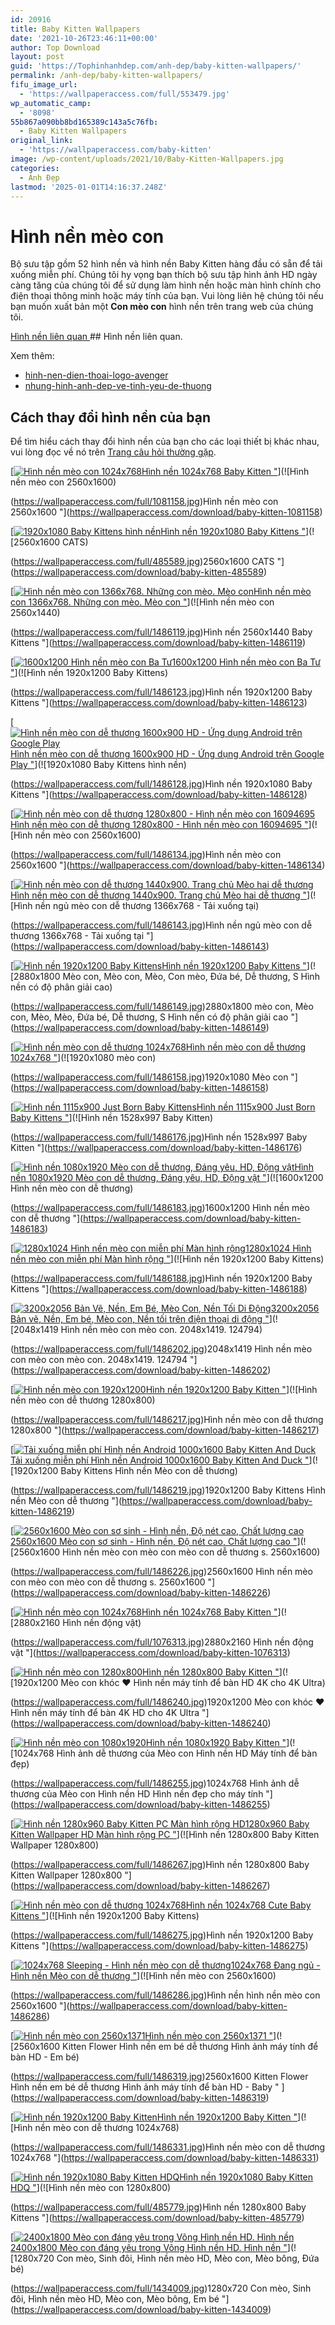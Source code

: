 ```yaml
---
id: 20916
title: Baby Kitten Wallpapers
date: '2021-10-26T23:46:11+00:00'
author: Top Download
layout: post
guid: 'https://Tophinhanhdep.com/anh-dep/baby-kitten-wallpapers/'
permalink: /anh-dep/baby-kitten-wallpapers/
fifu_image_url:
  - 'https://wallpaperaccess.com/full/553479.jpg'
wp_automatic_camp:
  - '8098'
55b867a090bb8bd165389c143a5c76fb:
  - Baby Kitten Wallpapers
original_link:
  - 'https://wallpaperaccess.com/baby-kitten'
image: /wp-content/uploads/2021/10/Baby-Kitten-Wallpapers.jpg
categories:
  - Ảnh Đẹp
lastmod: '2025-01-01T14:16:37.248Z'
---
```

# Hình nền mèo con

Bộ sưu tập gồm 52 hình nền và hình nền Baby Kitten hàng đầu có sẵn để tải xuống miễn phí. Chúng tôi hy vọng bạn thích bộ sưu tập hình ảnh HD ngày càng tăng của chúng tôi để sử dụng làm hình nền hoặc màn hình chính cho điện thoại thông minh hoặc máy tính của bạn. Vui lòng liên hệ chúng tôi nếu bạn muốn xuất bản một **Con mèo con** hình nền trên trang web của chúng tôi.

[Hình nền liên quan ](#related) ## Hình nền liên quan.

   
 Xem thêm:

   
- [hinh-nen-dien-thoai-logo-avenger](https://tophinhanhdep.com/hinh-nen-dep/hinh-nen-dien-thoai-logo-avenger/)
- [nhung-hinh-anh-dep-ve-tinh-yeu-de-thuong](https://tophinhanhdep.com/anh-tinh-yeu/nhung-hinh-anh-dep-ve-tinh-yeu-de-thuong/)

## Cách thay đổi hình nền của bạn

Để tìm hiểu cách thay đổi hình nền của bạn cho các loại thiết bị khác nhau, vui lòng đọc về nó trên [Trang câu hỏi thường gặp](https://tophinhanhdep.com/faq/).

  
[[![Hình nền mèo con 1024x768](https://wallpaperaccess.com/full/553479.jpg)Hình nền 1024x768 Baby Kitten "](https://wallpaperaccess.com/download/baby-kitten-553479)](![Hình nền mèo con 2560x1600)

(https://wallpaperaccess.com/full/1081158.jpg)Hình nền mèo con 2560x1600 "](https://wallpaperaccess.com/download/baby-kitten-1081158)

[[![1920x1080 Baby Kittens hình nền](https://wallpaperaccess.com/full/1433861.jpg)Hình nền 1920x1080 Baby Kittens "](https://wallpaperaccess.com/download/baby-kitten-1433861)](![2560x1600 CATS)

(https://wallpaperaccess.com/full/485589.jpg)2560x1600 CATS "](https://wallpaperaccess.com/download/baby-kitten-485589)

[[![Hình nền mèo con 1366x768.  Những con mèo.  Mèo con](https://wallpaperaccess.com/full/1486118.jpg)Hình nền mèo con 1366x768. Những con mèo. Mèo con "](https://wallpaperaccess.com/download/baby-kitten-1486118)](![Hình nền mèo con 2560x1440)

(https://wallpaperaccess.com/full/1486119.jpg)Hình nền 2560x1440 Baby Kittens "](https://wallpaperaccess.com/download/baby-kitten-1486119)

[[![1600x1200 Hình nền mèo con Ba Tư](https://wallpaperaccess.com/full/1486122.jpg)1600x1200 Hình nền mèo con Ba Tư "](https://wallpaperaccess.com/download/baby-kitten-1486122)](![Hình nền 1920x1200 Baby Kittens)

(https://wallpaperaccess.com/full/1486123.jpg)Hình nền 1920x1200 Baby Kittens "](https://wallpaperaccess.com/download/baby-kitten-1486123)

[[![Hình nền mèo con dễ thương 1600x900 HD - Ứng dụng Android trên Google Play](https://wallpaperaccess.com/full/1081169.jpg)Hình nền mèo con dễ thương 1600x900 HD - Ứng dụng Android trên Google Play "](https://wallpaperaccess.com/download/baby-kitten-1081169)](![1920x1080 Baby Kittens hình nền)

(https://wallpaperaccess.com/full/1486128.jpg)Hình nền 1920x1080 Baby Kittens "](https://wallpaperaccess.com/download/baby-kitten-1486128)

[[![Hình nền mèo con dễ thương 1280x800 - Hình nền mèo con 16094695](https://wallpaperaccess.com/full/1081163.jpg)Hình nền mèo con dễ thương 1280x800 - Hình nền mèo con 16094695 "](https://wallpaperaccess.com/download/baby-kitten-1081163)](![Hình nền mèo con 2560x1600)

(https://wallpaperaccess.com/full/1486134.jpg)Hình nền mèo con 2560x1600 "](https://wallpaperaccess.com/download/baby-kitten-1486134)

[[![Hình nền mèo con dễ thương 1440x900.  Trang chủ Mèo hai dễ thương](https://wallpaperaccess.com/full/1486139.jpg)Hình nền mèo con dễ thương 1440x900. Trang chủ Mèo hai dễ thương "](https://wallpaperaccess.com/download/baby-kitten-1486139)](![Hình nền ngủ mèo con dễ thương 1366x768 - Tải xuống tại)

(https://wallpaperaccess.com/full/1486143.jpg)Hình nền ngủ mèo con dễ thương 1366x768 - Tải xuống tại "](https://wallpaperaccess.com/download/baby-kitten-1486143)

[[![Hình nền 1920x1200 Baby Kittens](https://wallpaperaccess.com/full/1486146.jpg)Hình nền 1920x1200 Baby Kittens "](https://wallpaperaccess.com/download/baby-kitten-1486146)](![2880x1800 Mèo con, Mèo con, Mèo, Con mèo, Đứa bé, Dễ thương, S Hình nền có độ phân giải cao)

(https://wallpaperaccess.com/full/1486149.jpg)2880x1800 mèo con, Mèo con, Mèo, Mèo, Đứa bé, Dễ thương, S Hình nền có độ phân giải cao "](https://wallpaperaccess.com/download/baby-kitten-1486149)

[[![Hình nền mèo con dễ thương 1024x768](https://wallpaperaccess.com/full/1486157.jpg)Hình nền mèo con dễ thương 1024x768 "](https://wallpaperaccess.com/download/baby-kitten-1486157)](![1920x1080 mèo con)

(https://wallpaperaccess.com/full/1486158.jpg)1920x1080 Mèo con "](https://wallpaperaccess.com/download/baby-kitten-1486158)

[[![Hình nền 1115x900 Just Born Baby Kittens](https://wallpaperaccess.com/full/1486175.jpg)Hình nền 1115x900 Just Born Baby Kittens "](https://wallpaperaccess.com/download/baby-kitten-1486175)](![Hình nền 1528x997 Baby Kitten)

(https://wallpaperaccess.com/full/1486176.jpg)Hình nền 1528x997 Baby Kitten "](https://wallpaperaccess.com/download/baby-kitten-1486176)

[[![Hình nền 1080x1920 Mèo con dễ thương, Đáng yêu, HD, Động vật](https://wallpaperaccess.com/full/1486178.jpg)Hình nền 1080x1920 Mèo con dễ thương, Đáng yêu, HD, Động vật "](https://wallpaperaccess.com/download/baby-kitten-1486178)](![1600x1200 Hình nền mèo con dễ thương)

(https://wallpaperaccess.com/full/1486183.jpg)1600x1200 Hình nền mèo con dễ thương "](https://wallpaperaccess.com/download/baby-kitten-1486183)

[[![1280x1024 Hình nền mèo con miễn phí Màn hình rộng](https://wallpaperaccess.com/full/94033.jpg)1280x1024 Hình nền mèo con miễn phí Màn hình rộng "](https://wallpaperaccess.com/download/baby-kitten-94033)](![Hình nền 1920x1200 Baby Kittens)

(https://wallpaperaccess.com/full/1486188.jpg)Hình nền 1920x1200 Baby Kittens "](https://wallpaperaccess.com/download/baby-kitten-1486188)

[[![3200x2056 Bản Vẽ, Nền, Em Bé, Mèo Con, Nền Tối Di Động](https://wallpaperaccess.com/full/1486195.jpg)3200x2056 Bản vẽ, Nền, Em bé, Mèo con, Nền tối trên điện thoại di động "](https://wallpaperaccess.com/download/baby-kitten-1486195)](![2048x1419 Hình nền mèo con mèo con.  2048x1419.  124794)

(https://wallpaperaccess.com/full/1486202.jpg)2048x1419 Hình nền mèo con mèo con mèo con. 2048x1419. 124794 "](https://wallpaperaccess.com/download/baby-kitten-1486202)

[[![Hình nền mèo con 1920x1200](https://wallpaperaccess.com/full/1486211.jpg)Hình nền 1920x1200 Baby Kitten "](https://wallpaperaccess.com/download/baby-kitten-1486211)](![Hình nền mèo con dễ thương 1280x800)

(https://wallpaperaccess.com/full/1486217.jpg)Hình nền mèo con dễ thương 1280x800 "](https://wallpaperaccess.com/download/baby-kitten-1486217)

[[![Tải xuống miễn phí Hình nền Android 1000x1600 Baby Kitten And Duck](https://wallpaperaccess.com/full/361964.jpg)Tải xuống miễn phí Hình nền Android 1000x1600 Baby Kitten And Duck "](https://wallpaperaccess.com/download/baby-kitten-361964)](![1920x1200 Baby Kittens Hình nền Mèo con dễ thương)

(https://wallpaperaccess.com/full/1486219.jpg)1920x1200 Baby Kittens Hình nền Mèo con dễ thương "](https://wallpaperaccess.com/download/baby-kitten-1486219)

[[![2560x1600 Mèo con sơ sinh - Hình nền, Độ nét cao, Chất lượng cao](https://wallpaperaccess.com/full/1486223.jpg)2560x1600 Mèo con sơ sinh - Hình nền, Độ nét cao, Chất lượng cao "](https://wallpaperaccess.com/download/baby-kitten-1486223)](![2560x1600 Hình nền mèo con mèo con mèo con dễ thương s.  2560x1600)

(https://wallpaperaccess.com/full/1486226.jpg)2560x1600 Hình nền mèo con mèo con mèo con dễ thương s. 2560x1600 "](https://wallpaperaccess.com/download/baby-kitten-1486226)

[[![Hình nền mèo con 1024x768](https://wallpaperaccess.com/full/1486232.jpg)Hình nền 1024x768 Baby Kitten "](https://wallpaperaccess.com/download/baby-kitten-1486232)](![2880x2160 Hình nền động vật)

(https://wallpaperaccess.com/full/1076313.jpg)2880x2160 Hình nền động vật "](https://wallpaperaccess.com/download/baby-kitten-1076313)

[[![Hình nền mèo con 1280x800](https://wallpaperaccess.com/full/485654.jpg)Hình nền 1280x800 Baby Kitten "](https://wallpaperaccess.com/download/baby-kitten-485654)](![1920x1200 Mèo con khóc ❤ Hình nền máy tính để bàn HD 4K cho 4K Ultra)

(https://wallpaperaccess.com/full/1486240.jpg)1920x1200 Mèo con khóc ❤ Hình nền máy tính để bàn 4K HD cho 4K Ultra "](https://wallpaperaccess.com/download/baby-kitten-1486240)

[[![Hình nền mèo con 1080x1920](https://wallpaperaccess.com/full/1486249.jpg)Hình nền 1080x1920 Baby Kitten "](https://wallpaperaccess.com/download/baby-kitten-1486249)](![1024x768 Hình ảnh dễ thương của Mèo con Hình nền HD Máy tính để bàn đẹp)

(https://wallpaperaccess.com/full/1486255.jpg)1024x768 Hình ảnh dễ thương của Mèo con Hình nền HD Hình nền đẹp cho máy tính "](https://wallpaperaccess.com/download/baby-kitten-1486255)

[[![Hình nền 1280x960 Baby Kitten PC Màn hình rộng HD](https://wallpaperaccess.com/full/1486259.jpg)1280x960 Baby Kitten Wallpaper HD Màn hình rộng PC "](https://wallpaperaccess.com/download/baby-kitten-1486259)](![Hình nền 1280x800 Baby Kitten Wallpaper 1280x800)

(https://wallpaperaccess.com/full/1486267.jpg)Hình nền 1280x800 Baby Kitten Wallpaper 1280x800 "](https://wallpaperaccess.com/download/baby-kitten-1486267)

[[![Hình nền mèo con dễ thương 1024x768](https://wallpaperaccess.com/full/1486273.jpg)Hình nền 1024x768 Cute Baby Kittens "](https://wallpaperaccess.com/download/baby-kitten-1486273)](![Hình nền 1920x1200 Baby Kittens)

(https://wallpaperaccess.com/full/1486275.jpg)Hình nền 1920x1200 Baby Kittens "](https://wallpaperaccess.com/download/baby-kitten-1486275)

[[![1024x768 Sleeping - Hình nền mèo con dễ thương](https://wallpaperaccess.com/full/1486283.jpg)1024x768 Đang ngủ - Hình nền Mèo con dễ thương "](https://wallpaperaccess.com/download/baby-kitten-1486283)](![Hình nền mèo con 2560x1600)

(https://wallpaperaccess.com/full/1486286.jpg)Hình nền hình nền mèo con 2560x1600 "](https://wallpaperaccess.com/download/baby-kitten-1486286)

[[![Hình nền mèo con 2560x1371](https://wallpaperaccess.com/full/1486297.jpg)Hình nền mèo con 2560x1371 "](https://wallpaperaccess.com/download/baby-kitten-1486297)](![2560x1600 Kitten Flower Hình nền em bé dễ thương Hình ảnh máy tính để bàn HD - Em bé)

(https://wallpaperaccess.com/full/1486319.jpg)2560x1600 Kitten Flower Hình nền em bé dễ thương Hình ảnh máy tính để bàn HD - Baby " ](https://wallpaperaccess.com/download/baby-kitten-1486319)

[[![Hình nền 1920x1200 Baby Kitten](https://wallpaperaccess.com/full/1486325.jpg)Hình nền 1920x1200 Baby Kitten "](https://wallpaperaccess.com/download/baby-kitten-1486325)](![Hình nền mèo con dễ thương 1024x768)

(https://wallpaperaccess.com/full/1486331.jpg)Hình nền mèo con dễ thương 1024x768 "](https://wallpaperaccess.com/download/baby-kitten-1486331)

[[![Hình nền 1920x1080 Baby Kitten HDQ](https://wallpaperaccess.com/full/1486332.jpg)Hình nền 1920x1080 Baby Kitten HDQ "](https://wallpaperaccess.com/download/baby-kitten-1486332)](![Hình nền mèo con 1280x800)

(https://wallpaperaccess.com/full/485779.jpg)Hình nền 1280x800 Baby Kittens "](https://wallpaperaccess.com/download/baby-kitten-485779)

[[![2400x1800 Mèo con đáng yêu trong Võng Hình nền HD.  Hình nền](https://wallpaperaccess.com/full/256057.jpg)2400x1800 Mèo con đáng yêu trong Võng Hình nền HD. Hình nền "](https://wallpaperaccess.com/download/baby-kitten-256057)](![1280x720 Con mèo, Sinh đôi, Hình nền mèo HD, Mèo con, Mèo bông, Đứa bé)

(https://wallpaperaccess.com/full/1434009.jpg)1280x720 Con mèo, Sinh đôi, Hình nền mèo HD, Mèo con, Mèo bông, Em bé "](https://wallpaperaccess.com/download/baby-kitten-1434009)
